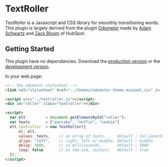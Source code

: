 TextRoller
========

TextRoller is a Javascript and CSS library for smoothly transitioning words.
This plugin is largely derived from the plugin [Odometer](https://github.com/HubSpot/odometer) made by 
[Adam Schwartz](https://twitter.com/adamfschwartz) and 
[Zack Bloom](https://twitter.com/zackbloom) of HubSpot.

## Getting Started

This plugin have no dependancies.
Download the [production version][min] or the [development version][max].

[min]: https://raw.github.com/lambda2/text-roller/master/textroller.min.js
[max]: https://raw.github.com/lambda2/text-roller/master/textroller.js

In your web page:

```html
<!-- the odometer stylesheet -->
<link rel="stylesheet" href="../themes/odometer-theme-minimal.css" />

<script src="../textroller.js"></script>
<div id="roller" class="textroller"></div>

<script>
  var elt         = document.getElementById("roller");
  var texts       = ["pancake", "muffin", "cookie"]
  elt.textroller  = new TextRoller({
      el: elt,
      values: texts,    // an array of texts.     default : [el.innerHtml]
      align: "left",    // right, left or middle. default : middle
      delay: 3000,      // in milliseconds,       default : 5000
      loop: false       // at the end, restart.   default : true
  });
</script>
```
